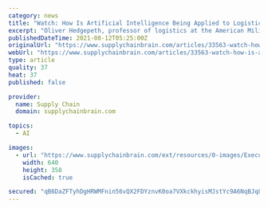 ```yaml
---
category: news
title: "Watch: How Is Artificial Intelligence Being Applied to Logistics?"
excerpt: "Oliver Hedgepeth, professor of logistics at the American Military University Online, discusses the evolution of artificial intelligence, to the point where it has become omnipresent in the world of logistics management."
publishedDateTime: 2021-08-12T05:25:00Z
originalUrl: "https://www.supplychainbrain.com/articles/33563-watch-how-is-artificial-intelligence-being-applied-to-logistics"
webUrl: "https://www.supplychainbrain.com/articles/33563-watch-how-is-artificial-intelligence-being-applied-to-logistics"
type: article
quality: 37
heat: 37
published: false

provider:
  name: Supply Chain
  domain: supplychainbrain.com

topics:
  - AI

images:
  - url: "https://www.supplychainbrain.com/ext/resources/0-images/Executive-Briefing-Thumbnail/How-Is-Artificial-Intelligence-Being-Applied-to-Logistics.jpg?height=635&t=1628719088&width=1200"
    width: 640
    height: 358
    isCached: true

secured: "qB6DaZFTyhDgHRWMFnin56vQX2FDYznvK0oa7VXkckhyisMJstYc9A6NqBJq8vVFGMrP/irlhmziHk9hMH1t3Zb679cQ0jWt/0cj2vGEDE9mYTl/b0X7Rn+jpH+NQv1GG2uFrlkgvxYDemAF4M1NPtDyPAbvuU/WltdtsDTH+WcRf5Ov6CjSVsT5/Z/ge2CkuqirDi98/vDCD1pcN/hJMx1/w93r0+n8uPcWn90vKJopvfYWNny+hGnzaghIhmg9KHccUD3WuYTOB4XuFdbcD3fCqWzFqAucVlaeKqkubRgCwtnvwDqQuifGmD9nE47fh3n1FevJvuI95QzsEy8eH9sLCiElPONJFYR/sSIwt+A=;Q3znPuOCseM8ZAaFBW31Mw=="
---
```


